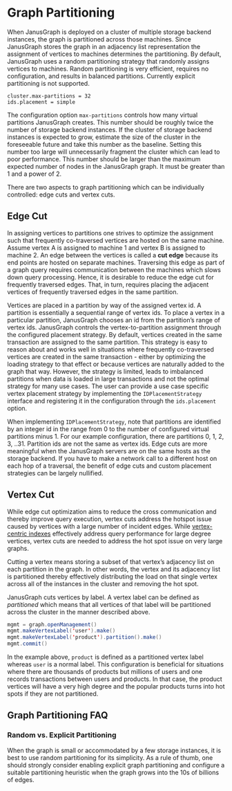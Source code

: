 # Graph Partitioning

When JanusGraph is deployed on a cluster of multiple storage backend instances, the graph is partitioned across those machines. Since JanusGraph stores the graph in an adjacency list representation the assignment of vertices to machines determines the partitioning. By default, JanusGraph uses a random partitioning strategy that randomly assigns vertices to machines. Random partitioning is very efficient, requires no configuration, and results in balanced partitions. Currently explicit partitioning is not supported.

```properties
cluster.max-partitions = 32
ids.placement = simple 
```

The configuration option `max-partitions` controls how many virtual partitions JanusGraph creates. This number should be roughly twice the number of storage backend instances. If the cluster of storage backend instances is expected to grow, estimate the size of the cluster in the foreseeable future and take this number as the baseline. Setting this number too large will unnecessarily fragment the cluster which can lead to poor performance. This number should be larger than the maximum expected number of nodes in the JanusGraph graph. It must be greater than 1 and a power of 2. 

There are two aspects to graph partitioning which can be individually
controlled: edge cuts and vertex cuts.

## Edge Cut

In assigning vertices to partitions one strives to optimize the
assignment such that frequently co-traversed vertices are hosted on the
same machine. Assume vertex A is assigned to machine 1 and vertex B is
assigned to machine 2. An edge between the vertices is called a **cut
edge** because its end points are hosted on separate machines.
Traversing this edge as part of a graph query requires communication
between the machines which slows down query processing. Hence, it is
desirable to reduce the edge cut for frequently traversed edges. That,
in turn, requires placing the adjacent vertices of frequently traversed
edges in the same partition.

Vertices are placed in a partition by way of the assigned vertex id. A
partition is essentially a sequential range of vertex ids. To place a
vertex in a particular partition, JanusGraph chooses an id from the
partition’s range of vertex ids. JanusGraph controls the
vertex-to-partition assignment through the configured placement
strategy. By default, vertices created in the same transaction are
assigned to the same partition. This strategy is easy to reason about
and works well in situations where frequently co-traversed vertices are
created in the same transaction - either by optimizing the loading
strategy to that effect or because vertices are naturally added to the
graph that way. However, the strategy is limited, leads to imbalanced
partitions when data is loaded in large transactions and not the optimal
strategy for many use cases. The user can provide a use case specific
vertex placement strategy by implementing the `IDPlacementStrategy`
interface and registering it in the configuration through the
`ids.placement` option.

When implementing `IDPlacementStrategy`, note that partitions are
identified by an integer id in the range from 0 to the number of
configured virtual partitions minus 1. For our example configuration,
there are partitions 0, 1, 2, 3, ..31. Partition ids are not the same as
vertex ids. Edge cuts are more meaningful when the JanusGraph servers
are on the same hosts as the storage backend. If you have to make a
network call to a different host on each hop of a traversal, the benefit
of edge cuts and custom placement strategies can be largely nullified.

## Vertex Cut

While edge cut optimization aims to reduce the cross communication and
thereby improve query execution, vertex cuts address the hotspot issue
caused by vertices with a large number of incident edges. While
[vertex-centric indexes](../index-management/index-performance.md#vertex-centric-indexes) effectively address query
performance for large degree vertices, vertex cuts are needed to address
the hot spot issue on very large graphs.

Cutting a vertex means storing a subset of that vertex’s adjacency list
on each partition in the graph. In other words, the vertex and its
adjacency list is partitioned thereby effectively distributing the load
on that single vertex across all of the instances in the cluster and
removing the hot spot.

JanusGraph cuts vertices by label. A vertex label can be defined as
*partitioned* which means that all vertices of that label will be
partitioned across the cluster in the manner described above.

```java
mgmt = graph.openManagement()
mgmt.makeVertexLabel('user').make()
mgmt.makeVertexLabel('product').partition().make()
mgmt.commit()
```

In the example above, `product` is defined as a partitioned vertex label
whereas `user` is a normal label. This configuration is beneficial for
situations where there are thousands of products but millions of users
and one records transactions between users and products. In that case,
the product vertices will have a very high degree and the popular
products turns into hot spots if they are not partitioned.

## Graph Partitioning FAQ

### Random vs. Explicit Partitioning

When the graph is small or accommodated by a few storage instances, it
is best to use random partitioning for its simplicity. As a rule of
thumb, one should strongly consider enabling explicit graph partitioning
and configure a suitable partitioning heuristic when the graph grows
into the 10s of billions of edges.
